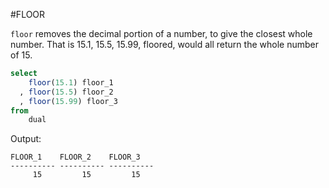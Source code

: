 #FLOOR

`floor` removes the decimal portion of a number, to give the closest whole number. That is 15.1, 15.5, 15.99, floored, would all return the whole number of 15.

```sql
select
    floor(15.1) floor_1
  , floor(15.5) floor_2
  , floor(15.99) floor_3
from
    dual
```

Output:
```
FLOOR_1    FLOOR_2    FLOOR_3
---------- ---------- ----------
     15         15         15
```

